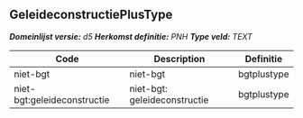 ﻿## GeleideconstructiePlusType

*__Domeinlijst versie:__ d5*
*__Herkomst definitie:__ PNH*
*__Type veld:__ TEXT*

|__Code__ |__Description__ |__Definitie__	|
|	---	|	---	|   ---	| 
| niet-bgt | niet-bgt | bgtplustype |
| niet-bgt:geleideconstructie | niet-bgt: geleideconstructie | bgtplustype |
